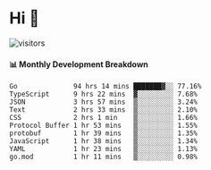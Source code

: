 # Hi 👋
 
![visitors](https://visitor-badge.glitch.me/badge?page_id=sorcererxw.sorcererx)

#### 📊 Monthly Development Breakdown

<!--START_SECTION:waka-->
```text
Go              94 hrs 14 mins ███████▓░░ 77.16%
TypeScript      9 hrs 22 mins  ▓░░░░░░░░░ 7.68%
JSON            3 hrs 57 mins  ▒░░░░░░░░░ 3.24%
Text            2 hrs 33 mins  ▒░░░░░░░░░ 2.10%
CSS             2 hrs 1 min    ▒░░░░░░░░░ 1.66%
Protocol Buffer 1 hr 53 mins   ▒░░░░░░░░░ 1.55%
protobuf        1 hr 39 mins   ▒░░░░░░░░░ 1.35%
JavaScript      1 hr 38 mins   ▒░░░░░░░░░ 1.34%
YAML            1 hr 23 mins   ▒░░░░░░░░░ 1.13%
go.mod          1 hr 11 mins   ▒░░░░░░░░░ 0.98%
```
<!--END_SECTION:waka-->
